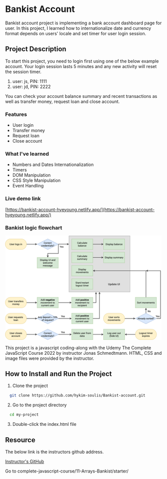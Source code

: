 # Bankist Account

Bankist account project is implementing a bank account dashboard page for user. In this project, I learned how to internationalize date and currency format depends on users' locale and set timer for user login session.

## Project Description

To start this project, you need to login first using one of the below example account. Your login session lasts 5 minutes and any new activity will reset the session timer.

1. user: js, PIN: 1111
2. user: jd, PIN: 2222

You can check your account balance summary and recent transactions as well as transfer money, request loan and close account.

### Features

- User login
- Transfer money
- Request loan
- Close account

### What I've learned

- Numbers and Dates Internationalization
- Timers
- DOM Manipulation
- CSS Style Manipulation
- Event Handling

### Live demo link

[https://bankist-account-hyeyoung.netlify.app/](https://bankist-account-hyeyoung.netlify.app/)

### Bankist logic flowchart

![Bankist logic flowchart](https://github.com/jonasschmedtmann/complete-javascript-course/blob/master/11-Arrays-Bankist/final/Bankist-flowchart.png?raw=true)

This project is a javascript coding-along with the Udemy The Complete JavaScript Course 2022 by instructor Jonas Schmedtmann. HTML, CSS and image files were provided by the instructor.

## How to Install and Run the Project

1. Clone the project

```bash
  git clone https://github.com/hykim-soulis/Bankist-account.git
```

2. Go to the project directory

```bash
  cd my-project
```

3. Double-click the index.html file

## Resource

The below link is the instructors github address.

[Instructor's GitHub](https://github.com/jonasschmedtmann/complete-javascript-course.git)

Go to complete-javascript-course/11-Arrays-Bankist/starter/
